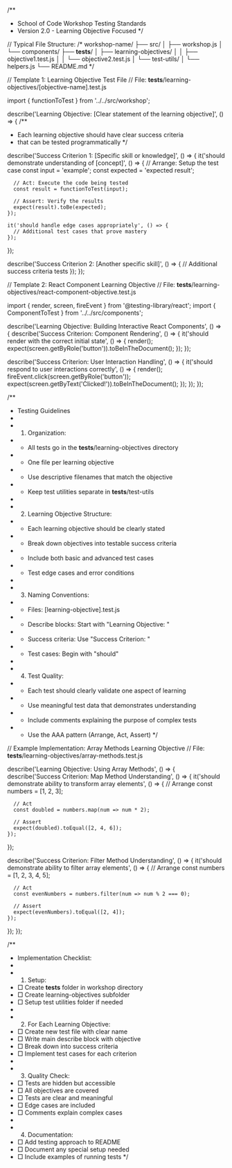/**
 * School of Code Workshop Testing Standards
 * Version 2.0 - Learning Objective Focused
 */

// Typical File Structure:
/*
workshop-name/
├── src/
│   ├── workshop.js
│   └── components/
├── __tests__/
│   ├── learning-objectives/
│   │   ├── objective1.test.js
│   │   └── objective2.test.js
│   └── test-utils/
│       └── helpers.js
└── README.md
*/

// Template 1: Learning Objective Test File
// File: __tests__/learning-objectives/[objective-name].test.js

import { functionToTest } from '../../src/workshop';

describe('Learning Objective: [Clear statement of the learning objective]', () => {
  /**
   * Each learning objective should have clear success criteria
   * that can be tested programmatically
   */
  
  describe('Success Criterion 1: [Specific skill or knowledge]', () => {
    it('should demonstrate understanding of [concept]', () => {
      // Arrange: Setup the test case
      const input = 'example';
      const expected = 'expected result';

      // Act: Execute the code being tested
      const result = functionToTest(input);

      // Assert: Verify the results
      expect(result).toBe(expected);
    });

    it('should handle edge cases appropriately', () => {
      // Additional test cases that prove mastery
    });
  });

  describe('Success Criterion 2: [Another specific skill]', () => {
    // Additional success criteria tests
  });
});

// Template 2: React Component Learning Objective
// File: __tests__/learning-objectives/react-component-objective.test.js

import { render, screen, fireEvent } from '@testing-library/react';
import { ComponentToTest } from '../../src/components';

describe('Learning Objective: Building Interactive React Components', () => {
  describe('Success Criterion: Component Rendering', () => {
    it('should render with the correct initial state', () => {
      render(<ComponentToTest />);
      expect(screen.getByRole('button')).toBeInTheDocument();
    });
  });

  describe('Success Criterion: User Interaction Handling', () => {
    it('should respond to user interactions correctly', () => {
      render(<ComponentToTest />);
      fireEvent.click(screen.getByRole('button'));
      expect(screen.getByText('Clicked!')).toBeInTheDocument();
    });
  });
});

/**
 * Testing Guidelines
 * 
 * 1. Organization:
 *    - All tests go in the __tests__/learning-objectives directory
 *    - One file per learning objective
 *    - Use descriptive filenames that match the objective
 *    - Keep test utilities separate in __tests__/test-utils
 * 
 * 2. Learning Objective Structure:
 *    - Each learning objective should be clearly stated
 *    - Break down objectives into testable success criteria
 *    - Include both basic and advanced test cases
 *    - Test edge cases and error conditions
 * 
 * 3. Naming Conventions:
 *    - Files: [learning-objective].test.js
 *    - Describe blocks: Start with "Learning Objective: "
 *    - Success criteria: Use "Success Criterion: "
 *    - Test cases: Begin with "should"
 * 
 * 4. Test Quality:
 *    - Each test should clearly validate one aspect of learning
 *    - Use meaningful test data that demonstrates understanding
 *    - Include comments explaining the purpose of complex tests
 *    - Use the AAA pattern (Arrange, Act, Assert)
 */

// Example Implementation: Array Methods Learning Objective
// File: __tests__/learning-objectives/array-methods.test.js

describe('Learning Objective: Using Array Methods', () => {
  describe('Success Criterion: Map Method Understanding', () => {
    it('should demonstrate ability to transform array elements', () => {
      // Arrange
      const numbers = [1, 2, 3];
      
      // Act
      const doubled = numbers.map(num => num * 2);
      
      // Assert
      expect(doubled).toEqual([2, 4, 6]);
    });
  });

  describe('Success Criterion: Filter Method Understanding', () => {
    it('should demonstrate ability to filter array elements', () => {
      // Arrange
      const numbers = [1, 2, 3, 4, 5];
      
      // Act
      const evenNumbers = numbers.filter(num => num % 2 === 0);
      
      // Assert
      expect(evenNumbers).toEqual([2, 4]);
    });
  });
});

/**
 * Implementation Checklist:
 * 
 * 1. Setup:
 *    □ Create __tests__ folder in workshop directory
 *    □ Create learning-objectives subfolder
 *    □ Setup test utilities folder if needed
 * 
 * 2. For Each Learning Objective:
 *    □ Create new test file with clear name
 *    □ Write main describe block with objective
 *    □ Break down into success criteria
 *    □ Implement test cases for each criterion
 * 
 * 3. Quality Check:
 *    □ Tests are hidden but accessible
 *    □ All objectives are covered
 *    □ Tests are clear and meaningful
 *    □ Edge cases are included
 *    □ Comments explain complex cases
 * 
 * 4. Documentation:
 *    □ Add testing approach to README
 *    □ Document any special setup needed
 *    □ Include examples of running tests
 */